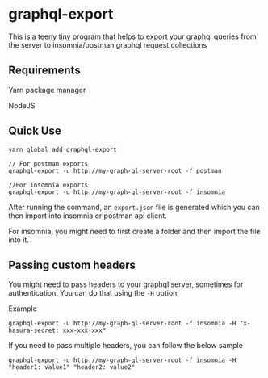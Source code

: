 # graphql-export

This is a teeny tiny program that helps to export your graphql queries from the server to insomnia/postman graphql request collections

## Requirements
Yarn package manager

NodeJS

## Quick Use

```
yarn global add graphql-export

// For postman exports
graphql-export -u http://my-graph-ql-server-root -f postman

//For insomnia exports
graphql-export -u http://my-graph-ql-server-root -f insomnia
```

After running the command, an `export.json` file is generated which you can then import into insomnia or postman api client.

For insomnia, you might need to first create a folder and then import the file into it.


## Passing custom headers

You might need to pass headers to your graphql server, sometimes for authentication.
You can do that using the `-H` option.

Example

`graphql-export -u http://my-graph-ql-server-root -f insomnia -H "x-hasura-secret: xxx-xxx-xxx"`

If you need to pass multiple headers, you can follow the below sample

`graphql-export -u http://my-graph-ql-server-root -f insomnia -H "header1: value1" "header2: value2"`
